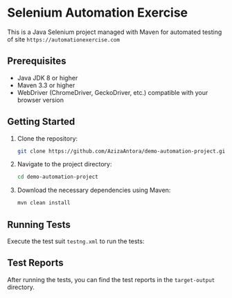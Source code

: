 # Selenium Automation Exercise

This is a Java Selenium project managed with Maven for automated testing of site `https://automationexercise.com`

## Prerequisites

- Java JDK 8 or higher
- Maven 3.3 or higher
- WebDriver (ChromeDriver, GeckoDriver, etc.) compatible with your browser version

## Getting Started

1. Clone the repository:

   ```bash
   git clone https://github.com/AzizaAntora/demo-automation-project.git

2. Navigate to the project directory:

   ```bash
   cd demo-automation-project
   
3. Download the necessary dependencies using Maven:

   ```bash
   mvn clean install


## Running Tests

Execute the test suit `testng.xml` to run the tests:


## Test Reports
After running the tests, you can find the test reports in the `target-output` directory.
